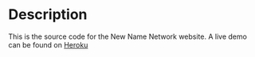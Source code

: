 # Description

This is the source code for the New Name Network website. A live demo can be found on [Heroku](https://new-name-network.herokuapp.com)
